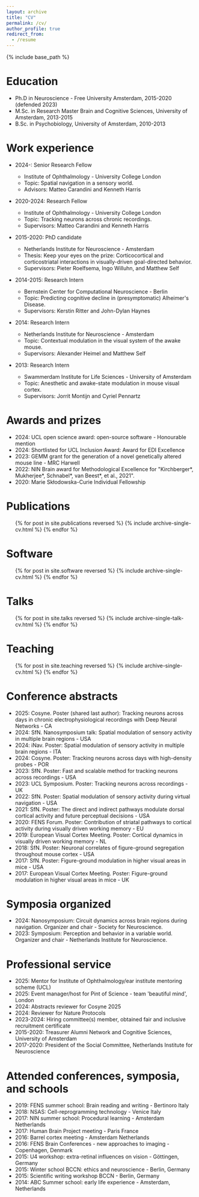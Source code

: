 ```yaml
---
layout: archive
title: "CV"
permalink: /cv/
author_profile: true
redirect_from:
  - /resume
---
```


{% include base_path %}

Education
======
* Ph.D in Neuroscience - Free University Amsterdam, 2015-2020 (defended 2023)
* M.Sc. in Research Master Brain and Cognitive Sciences, University of Amsterdam, 2013-2015
* B.Sc. in Psychobiology, University of Amsterdam, 2010-2013

Work experience
======
* 2024-: Senior Research Fellow
  * Institute of Ophthalmology - University College London
  * Topic: Spatial navigation in a sensory world.
  * Advisors: Matteo Carandini and Kenneth Harris

* 2020-2024: Research Fellow
  * Institute of Ophthalmology - University College London
  * Topic: Tracking neurons across chronic recordings.
  * Supervisors: Matteo Carandini and Kenneth Harris

* 2015-2020: PhD candidate
  * Netherlands Institute for Neuroscience - Amsterdam
  * Thesis: Keep your eyes on the prize: Corticocortical and corticostriatal interactions in visually-driven goal-directed behavior.
  * Supervisors: Pieter Roelfsema, Ingo Willuhn, and Matthew Self

* 2014-2015: Research Intern
  * Bernstein Center for Computational Neuroscience - Berlin
  * Topic: Predicting cognitive decline in (presymptomatic) Alheimer's Disease.
  * Supervisors: Kerstin Ritter and John-Dylan Haynes

* 2014: Research Intern
  * Netherlands Institute for Neuroscience - Amsterdam
  * Topic: Contextual modulation in the visual system of the awake mouse.
  * Supervisors: Alexander Heimel and Matthew Self

* 2013: Research Intern
  * Swammerdam Institute for Life Sciences - University of Amsterdam
  * Topic: Anesthetic and awake-state modulation in mouse visual cortex.
  * Supervisors: Jorrit Montijn and Cyriel Pennartz

  
Awards and prizes
======
* 2024: UCL open science award: open-source software - Honourable mention
* 2024: Shortlisted for UCL Inclusion Award: Award for EDI Excellence
* 2023: GEMM grant for the generation of a novel genetically altered mouse line - MRC Harwell
* 2022: NIN Brain award for Methodological Excellence for "Kirchberger*, Mukherjee*, Schnabel*, van Beest*, et al., 2021".
* 2020: Marie Skłodowska-Curie Individual Fellowship 

Publications
======
  <ul>{% for post in site.publications reversed %}
    {% include archive-single-cv.html %}
  {% endfor %}</ul>

Software
======
  <ul>{% for post in site.software reversed %}
    {% include archive-single-cv.html %}
  {% endfor %}</ul>

  
Talks
======
  <ul>{% for post in site.talks reversed %}
    {% include archive-single-talk-cv.html  %}
  {% endfor %}</ul>
  
Teaching
======
  <ul>{% for post in site.teaching reversed %}
    {% include archive-single-cv.html %}
  {% endfor %}</ul>


Conference abstracts
======
* 2025: Cosyne. Poster (shared last author): Tracking neurons across days in chronic electrophysiological recordings with Deep Neural Networks - CA
* 2024: SfN. Nanosymposium talk: Spatial modulation of sensory activity in multiple brain regions - USA
* 2024: iNav. Poster: Spatial modulation of sensory activity in multiple brain regions - ITA
* 2024: Cosyne. Poster: Tracking neurons across days with high-density probes - POR
* 2023: SfN. Poster: Fast and scalable method for tracking neurons across recordings - USA
* 2023: UCL Symposium. Poster: Tracking neurons across recordings - UK
* 2022: SfN. Poster: Spatial modulation of sensory activity during virtual navigation - USA
* 2021: SfN. Poster: The direct and indirect pathways modulate dorsal cortical activity and future perceptual decisions - USA
* 2020: FENS Forum. Poster: Contribution of striatal pathways to cortical activity during visually driven working memory - EU
* 2019: European Visual Cortex Meeting. Poster: Cortical dynamics in visually driven working memory - NL
* 2018: SfN. Poster: Neuronal correlates of figure-ground segregation throughout mouse cortex - USA
* 2017: SfN. Poster: Figure-ground modulation in higher visual areas in mice - USA
* 2017: European Visual Cortex Meeting. Poster: Figure-ground modulation in higher visual areas in mice - UK
  
Symposia organized
======
* 2024: Nanosymposium: Circuit dynamics across brain regions during navigation. Organizer and chair - Society for Neuroscience.
* 2023: Symposium: Perception and behavior in a variable world. Organizer and chair - Netherlands Institute for Neuroscience.

Professional service
======
* 2025: Mentor for Institute of Ophthalmology/ear institute mentoring scheme (UCL)
* 2025: Event manager/host for Pint of Science - team 'beautiful mind', London
* 2024: Abstracts reviewer for Cosyne 2025
* 2024: Reviewer for Nature Protocols
* 2023-2024: Hiring committee(s) member, obtained fair and inclusive recruitment certificate
* 2015-2020: Treasurer Alumni Network and Cognitive Sciences, University of Amsterdam
* 2017-2020: President of the Social Committee, Netherlands Institute for Neuroscience

Attended conferences, symposia, and schools
======
* 2019: FENS summer school: Brain reading and writing - Bertinoro Italy
* 2018: NSAS: Cell-reprogramming technology - Venice Italy
* 2017: NIN summer school: Procedural learning - Amsterdam Netherlands
* 2017: Human Brain Project meeting - Paris France
* 2016: Barrel cortex meeting - Amsterdam Netherlands
* 2016: FENS Brain Conferences - new approaches to imaging - Copenhagen, Denmark
* 2015: U4 workshop: extra-retinal influences on vision - Göttingen, Germany
* 2015: Winter school BCCN: ethics and neuroscience - Berlin, Germany
* 2015: Scientific writing workshop BCCN - Berlin, Germany
* 2014: ABC Summer school: early life experience - Amsterdam, Netherlands

